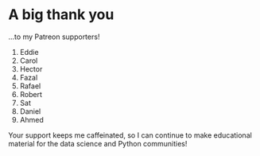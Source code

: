 # A big thank you

...to my Patreon supporters!

1. Eddie
2. Carol
3. Hector
4. Fazal
5. Rafael
6. Robert
7. Sat
8. Daniel
9. Ahmed

Your support keeps me caffeinated,
so I can continue to make educational material
for the data science and Python communities!
